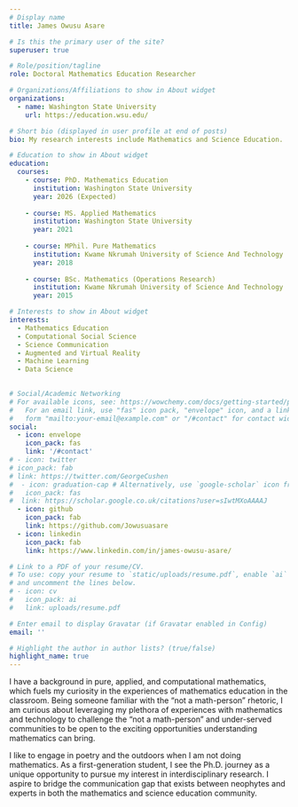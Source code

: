 ```yaml
---
# Display name
title: James Owusu Asare

# Is this the primary user of the site?
superuser: true

# Role/position/tagline
role: Doctoral Mathematics Education Researcher

# Organizations/Affiliations to show in About widget
organizations:
  - name: Washington State University
    url: https://education.wsu.edu/

# Short bio (displayed in user profile at end of posts)
bio: My research interests include Mathematics and Science Education.

# Education to show in About widget
education:
  courses:
    - course: PhD. Mathematics Education
      institution: Washington State University
      year: 2026 (Expected)
      
    - course: MS. Applied Mathematics 
      institution: Washington State University
      year: 2021
      
    - course: MPhil. Pure Mathematics
      institution: Kwame Nkrumah University of Science And Technology
      year: 2018
      
    - course: BSc. Mathematics (Operations Research)
      institution: Kwame Nkrumah University of Science And Technology
      year: 2015

# Interests to show in About widget
interests:
  - Mathematics Education
  - Computational Social Science
  - Science Communication
  - Augmented and Virtual Reality
  - Machine Learning
  - Data Science

   
# Social/Academic Networking
# For available icons, see: https://wowchemy.com/docs/getting-started/page-builder/#icons
#   For an email link, use "fas" icon pack, "envelope" icon, and a link in the
#   form "mailto:your-email@example.com" or "/#contact" for contact widget.
social:
  - icon: envelope
    icon_pack: fas
    link: '/#contact'
# - icon: twitter
# icon_pack: fab
# link: https://twitter.com/GeorgeCushen
#  - icon: graduation-cap # Alternatively, use `google-scholar` icon from `ai` icon pack
#   icon_pack: fas
#  link: https://scholar.google.co.uk/citations?user=sIwtMXoAAAAJ
  - icon: github
    icon_pack: fab
    link: https://github.com/Jowusuasare
  - icon: linkedin
    icon_pack: fab
    link: https://www.linkedin.com/in/james-owusu-asare/

# Link to a PDF of your resume/CV.
# To use: copy your resume to `static/uploads/resume.pdf`, enable `ai` icons in `params.toml`,
# and uncomment the lines below.
# - icon: cv
#   icon_pack: ai
#   link: uploads/resume.pdf

# Enter email to display Gravatar (if Gravatar enabled in Config)
email: ''

# Highlight the author in author lists? (true/false)
highlight_name: true
---
```

I have a background in pure, applied, and computational mathematics, which fuels my curiosity in the experiences of mathematics education in the classroom. Being someone familiar with the “not a math-person” rhetoric, I am curious about leveraging my plethora of experiences with mathematics and technology to challenge the “not a math-person” and under-served communities to be open to the exciting opportunities understanding mathematics can bring.

I like to engage in poetry and the outdoors when I am not doing mathematics. As a first-generation student, I see the Ph.D. journey as a unique opportunity to pursue my interest in interdisciplinary research. I aspire to bridge the communication gap that exists between neophytes and experts in both the mathematics and science education community.


